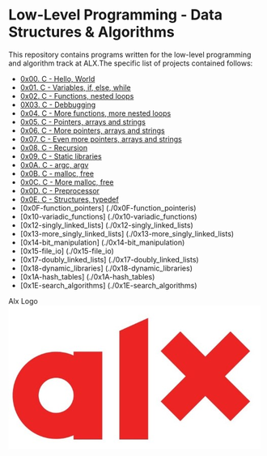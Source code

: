 # Low-Level Programming - Data Structures & Algorithms

This repository contains programs written for the low-level programming and
algorithm track at ALX.The specific list of projects contained follows:

* [0x00. C - Hello, World](./0x00-hello_world)
* [0x01. C - Variables, if, else, while](./0x01-variables_if_else_while)
* [0x02. C - Functions, nested loops](./0x02-functions_nested_loops)
* [0X03. C - Debbugging](./0x03-debugging)
* [0x04. C - More functions, more nested loops](./0x04-more_functions_nested_loops)
* [0x05. C - Pointers, arrays and strings](./0x05-pointers_arrays_strings)
* [0x06. C - More pointers, arrays and strings](./0x06-pointers_arrays_strings)
* [0x07. C - Even more pointers, arrays and strings](./0x07-pointers_arrays_strings)
* [0x08. C - Recursion](./0x08-recursion)
* [0x09. C - Static libraries](./0x09-static_libraries)
* [0x0A. C - argc, argv](./0x0A-argc_argv)
* [0x0B. C - malloc, free](./0x0B-malloc_free)
* [0x0C. C - More malloc, free](./0x0C-more_malloc_free)
* [0x0D. C - Preprocessor](./0x0D-preprocessor)
* [0x0E. C - Structures, typedef](./0x0E-structures_typedef)
* [0x0F-function_pointers] (./0x0F-function_pointeris)
* [0x10-variadic_functions] (./0x10-variadic_functions)
* [0x12-singly_linked_lists] (./0x12-singly_linked_lists)
* [0x13-more_singly_linked_lists] (./0x13-more_singly_linked_lists)
* [0x14-bit_manipulation] (./0x14-bit_manipulation)
* [0x15-file_io] (./0x15-file_io)
* [0x17-doubly_linked_lists] (./0x17-doubly_linked_lists)
* [0x18-dynamic_libraries] (./0x18-dynamic_libraries)
* [0x1A-hash_tables] (./0x1A-hash_tables)
* [0x1E-search_algorithms] (./0x1E-search_algorithms)

Alx Logo
<img src="img/alx.jpg" />
